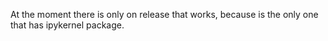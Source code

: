 At the moment there is only on release that works, because is the only one that 
has ipykernel package.
